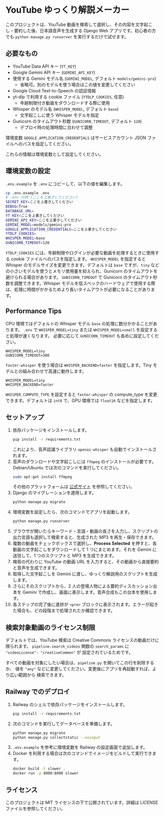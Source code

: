 # YouTube ゆっくり解説メーカー

このプロジェクトは、YouTube 動画を検索して選択し、その内容を文字起こし・要約した後、日本語音声を生成する Django Web アプリです。初心者の方でも `python manage.py runserver` を実行するだけで試せます。

## 必要なもの
- YouTube Data API キー (`YT_KEY`)
- Google Gemini API キー (`GEMINI_API_KEY`)
- 使用する Gemini モデル名 (`GEMINI_MODEL`, デフォルト `models/gemini-pro`)
  - 省略可。別のモデルを使う場合はこの値を変更してください
- Google Cloud Text-to-Speech の認証情報
- yt-dlp で利用する cookie ファイル (`YTDLP_COOKIES`, 任意)
  - 年齢制限付き動画をダウンロードする際に使用
- Whisper のモデル名 (`WHISPER_MODEL`, デフォルト `base`)
  - 文字起こしに使う Whisper モデルを指定
- Gunicorn のタイムアウト秒数 (`GUNICORN_TIMEOUT`, デフォルト `120`)
  - デプロイ時の処理時間に合わせて調整

環境変数 `GOOGLE_APPLICATION_CREDENTIALS` はサービスアカウント JSON ファイルへのパスを指定してください。

これらの情報は環境変数として設定してください。

## 環境変数の設定
`.env.example` を `.env` にコピーして、以下の値を編集します。

```bash
cp .env.example .env
# .env の例 (ここを上書きしてください)
SECRET_KEY=ここを上書きしてください
DEBUG=True
DATABASE_URL=
YT_KEY=ここを上書きしてください
GEMINI_API_KEY=ここを上書きしてください
GEMINI_MODEL=models/gemini-pro
GOOGLE_APPLICATION_CREDENTIALS=ここを上書きしてください
YTDLP_COOKIES=
WHISPER_MODEL=base
GUNICORN_TIMEOUT=120
```

`YTDLP_COOKIES` には、年齢制限やログインが必要な動画を処理するときに使用する cookie ファイルへのパスを指定します。
`WHISPER_MODEL` を指定すると Whisper のモデルサイズを変更できます。デフォルトは `base` ですが、`tiny` などの小さいモデルを使うとメモリ使用量を抑えられ、Gunicorn のタイムアウトを避けられる場合があります。
`GUNICORN_TIMEOUT` で Gunicorn のタイムアウト秒数を調整できます。Whisper モデルを低スペックのハードウェアで使用する際は、処理に時間がかかるためより長いタイムアウトが必要になることがあります。
## Performance Tips

CPU 環境ではデフォルトの Whisper モデル `base` の処理に数分かかることがあります。
`.env` で `WHISPER_MODEL=tiny` または `WHISPER_MODEL=small` を設定すると処理が速くなります。
必要に応じて `GUNICORN_TIMEOUT` も長めに設定してください。
```
WHISPER_MODEL=tiny
GUNICORN_TIMEOUT=300
```
`faster-whisper` を使う場合は `WHISPER_BACKEND=faster` を指定します。Tiny モデルとの組み合わせで高速に動作します。
```
WHISPER_MODEL=tiny
WHISPER_BACKEND=faster
```
`WHISPER_COMPUTE_TYPE` を設定すると `faster-whisper` の compute_type を変更できます。デフォルトは `int8` で、GPU 環境では `float16` などを指定します。

## セットアップ
1. 依存パッケージをインストールします。
   ```bash
   pip install -r requirements.txt
   ```
   これにより、音声認識ライブラリ `openai-whisper` も自動でインストールされます。
2. 音声のダウンロードや文字起こしには `ffmpeg` のインストールが必要です。Debian/Ubuntu では次のコマンドを実行してください。
   ```bash
   sudo apt-get install ffmpeg
   ```
   その他のプラットフォームは [公式サイト](https://ffmpeg.org/download.html) を参照してください。
3. Django のマイグレーションを適用します。
   ```bash
   python manage.py migrate
   ```
4. 環境変数を設定したら、次のコマンドでアプリを起動します。
   ```bash
   python manage.py runserver
   ```
5. ブラウザが開いたらキーワード・言語・動画の長さを入力し、スクリプトの出力言語も選択して検索すると、生成された MP3 を再生・保存できます。
6. 複数の動画をチェックボックスで選択し、**Process Selected** を押すと、各動画の文字起こしをダウンロードして 1 つにまとめます。それを Gemini に送信して、1 つのスクリプトと MP3 を生成できます。
7. 検索の代わりに YouTube の動画 URL を入力すると、その動画から直接要約と音声を生成できます。
8. 取得した文字起こしを Gemini に渡し、ゆっくり解説用のスクリプトを生成します。
9. さらにそのスクリプトから、2 人の登場人物による要約ディスカッション台本を Gemini で作成し、画面に表示します。音声合成もこの台本を使用します。
10. 各ステップの完了後に進捗が `<pre>` ブロックに表示されます。エラーが起きた場合も、どの段階まで処理されたか確認できます。

## 検索対象動画のライセンス制限
デフォルトでは、YouTube 検索は Creative Commons ライセンスの動画だけに限られます。
`pipeline.search_videos` 関数の `search_params` に `"videoLicense": "creativeCommon"` が
設定されているためです。

すべての動画を対象にしたい場合は、`pipeline.py` を開いてこの行を削除するか、
値を `"any"` などに変更してください。変更後にアプリを再起動すれば、より広い範囲から
検索できます。

## Railway でのデプロイ
1. Railway のシェルで依存パッケージをインストールします。
   ```bash
   pip install -r requirements.txt
   ```
2. 次のコマンドを実行してデータベースを準備します。
   ```bash
   python manage.py migrate
   python manage.py collectstatic --noinput
   ```
3. `.env.example` を参考に環境変数を Railway の設定画面で追加します。
4. Docker を利用する場合は次のコマンドでイメージをビルドして実行できます。
   ```bash
   docker build -t slower .
   docker run -p 8000:8000 slower
   ```

## ライセンス
このプロジェクトは MIT ライセンスの下で公開されています。詳細は LICENSE ファイルを参照してください。

